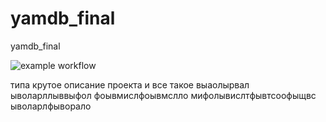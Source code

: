 # yamdb_final
yamdb_final

![example workflow](https://github.com/DanilBelyaev/yamdb_final/actions/workflows/yamdb_workflow.yml/badge.svg)


типа крутое описание проекта и все такое 
выаолырвал
ыволарллыввыфол
фоывмислфоывмслло
мифолывислтфывтсоофыщвс
ыволарлфыворало